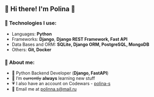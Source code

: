 ## 🍃 Hi there! I'm Polina 🍃

### 📌 **Technologies I use:**
* Languages: **Python**
* Frameworks: **Django**, **Django REST Framework, Fast API**
* Data Bases and ORM: **SQLite, Django ORM, PostgreSQL, MongoDB**
* Others: **Git, Docker**

### 🌱 **About me:**
* 🚀 Python Backend Developer (**Django, FastAPI**)
* 🌈 I’m ~~currently~~ **always** learning new stuff
* 💗 I also have an account on Codewars - [polina-s](https://www.codewars.com/users/polina-s)
* 📮 Email me at [polinna.s@mail.ru]()
